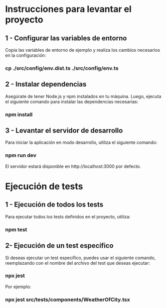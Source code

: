 # Instrucciones para levantar el proyecto

## 1 - Configurar las variables de entorno

Copia las variables de entorno de ejemplo y realiza los cambios necesarios en la configuración:
### cp ./src/config/env.dist.ts ./src/config/env.ts

## 2 - Instalar dependencias

Asegúrate de tener Node.js y npm instalados en tu máquina. Luego, ejecuta el siguiente comando para instalar las dependencias necesarias:
### npm install

## 3 - Levantar el servidor de desarrollo

Para iniciar la aplicación en modo desarrollo, utiliza el siguiente comando:
### npm run dev
El servidor estará disponible en http://localhost:3000 por defecto.

# Ejecución de tests

## 1 - Ejecución de todos los tests

Para ejecutar todos los tests definidos en el proyecto, utiliza:
### npm test

## 2- Ejecución de un test específico
Si deseas ejecutar un test específico, puedes usar el siguiente comando, reemplazando <test-file-name> con el nombre del archivo del test que deseas ejecutar:
### npx jest <test-file-name>

Por ejemplo:
### npx jest src/__tests__/components/WeatherOfCity.tsx
